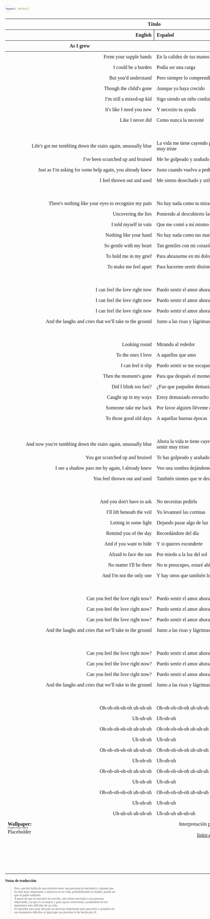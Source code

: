 ```yaml
---
layout: default
---
```

<!-- VARIABLES -->
<script>
    //
    //CANCION
    var cancion = "Tristam - Can You Feel the Love";
    //
    //WALLPAPER
    var titulo = "Oficial";
    var texto = "Aquí";
    var wfuente = "";
    //
    //PISTAS
    var vocals = "";
    var instrumental = "";
    //
    //VIDEO LOSSELESS
    var videoText = "Catbox"; 
    var videoLink = "https://www.youtube.com/watch?v=Mlv3_wQhDEc";
    //
    //ARTISTA 1
    var artist = "Tristam";
    var tidal = "https://tidal.com/browse/artist/4919619";
    var spotify = "https://open.spotify.com/artist/28Ky95tmlHktB96DBUoB0g";
    var instagram = "https://www.instagram.com/itsmetristam/";
    var twitter = "https://twitter.com/TristamOfficial";
    var soundcloud = "https://soundcloud.com/tristam";
    var website = "https://www.tristam.me/";
    var facebook = "https://www.facebook.com/Theofficialtristam/";
    var youtube = "https://www.youtube.com/c/tristam";
    var reddit  = "https://www.reddit.com/r/Tristam/";
    var discord = "";
    //
    //ARTISTA 2
    var artist2 = "";
    var tidal2 = "";
    var spotify2 = "";
    var instagram2 = "";
    var twitter2 = "";
    var soundcloud2 = "";
    var website2 = "";
    var facebook2 = "";
    var youtube2 = "";
    var discord2 = "";
    //
    //ARTISTA 3
    var artist3 = "";
    var tidal3 = "";
    var spotify3 = "";
    var instagram3 = "";
    var twitter3 = "";
    var soundcloud3 = "";
    var website3 = "";
    var facebook3 = "";
    var youtube3 = "";
    var discord3 = "";
   //
</script>
<!-- ESTILOS -->

<head>
    <style>
        body {
            font-family: "Times New Roman", Times, serif;
            font-size: 62.5%;
            width: 100%;
        }
        table {
            border-collapse: collapse;
            font-size: 1rem;
            width: 120ch;
        }
        th,
        td {
            padding: 8px;
        }
        tr td:first-child {
            text-align: right;
        }
        tr td:nth-child(2) {
            text-align: left;
        }
        .titulo {
            text-align: center;
        }
        .ingles {
            text-align: right;
            width: 50%;
        }
        .espanol {
            text-align: left;
            width: 50%;
        }
        .borde-derecho {
            border-right: 1px solid black;
        }
        .mitad-tamano {
            font-size: 50%;
            display: block;
            margin-top: -2px;
            margin-bottom: 0px;
        }
        .top-align {
            vertical-align: top;
        }
        .align-left {
            text-align: left;
        }
        .mid-align {
            vertical-align: middle;
        }
        .tab {
            display: inline-block;
            margin-left: 1.5rem;
        }
    </style>
</head>
<!-- CUERPO CON LA TABLA -->

<body>
    <table>
        <tr>
            <th colspan="4" class="titulo">Título</th>
        </tr>
        <tr>
            <th colspan="2" class="ingles borde-derecho">English</th>
            <th colspan="2" class="espanol">Español</th>
        </tr>
        <!-- INICIAR AQUI LA LETRA <td colspan="2"> -->
        <tr><th colspan="2">As I grew</th><th colspan="2">Mientras crecía</th></tr></thead><tbody><tr><td colspan="2">From your supple hands</td><td colspan="2">En la calidez de tus manos</td></tr><tr><td colspan="2">I could be a burden</td><td colspan="2">Podía ser una carga</td></tr><tr><td colspan="2">But you′d understand</td><td colspan="2">Pero siempre lo comprendías</td></tr><tr><td colspan="2">Though the child's gone</td><td colspan="2">Aunque ya haya crecido</td></tr><tr><td colspan="2">I′m still a mixed-up kid</td><td colspan="2">Sigo siendo un niño confundido</td></tr><tr><td colspan="2">It's like I need you now</td><td colspan="2">Y necesito tu ayuda</td></tr><tr><td colspan="2">Like I never did</td><td colspan="2">Como nunca la necesité</td></tr><tr><td colspan="2">ㅤ</td><td colspan="2">ㅤ</td></tr><tr><td colspan="2">Life's got me tumbling down the stairs again, unusually blue</td><td colspan="2">La vida me tiene cayendo por las escaleras otra vez, haciéndome sentir muy triste</td></tr><tr><td colspan="2">I′ve been scratched up and bruised</td><td colspan="2">Me he golpeado y arañado</td></tr><tr><td colspan="2">Just as I′m asking for some help again, you already knew</td><td colspan="2">Justo cuando vuelvo a pedir ayuda, tú ya sabías que...</td></tr><tr><td colspan="2">I feel thrown out and used</td><td colspan="2">Me siento desechado y utilizado</td></tr><tr><td colspan="2">ㅤ</td><td colspan="2">ㅤ</td></tr><tr><td colspan="2">There's nothing like your eyes to recognize my pain</td><td colspan="2">No hay nada como tu mirada para reconocer mi dolor</td></tr><tr><td colspan="2">Uncovering the lies</td><td colspan="2">Poniendo al descubierto las mentiras</td></tr><tr><td colspan="2">I told myself in vain</td><td colspan="2">Que me conté a mí mismo en vano</td></tr><tr><td colspan="2">Nothing like your hand</td><td colspan="2">No hay nada como tus manos</td></tr><tr><td colspan="2">So gentle with my heart</td><td colspan="2">Tan gentiles con mi corazón</td></tr><tr><td colspan="2">To hold me in my grief</td><td colspan="2">Para abrazarme en mi dolor</td></tr><tr><td colspan="2">To make me feel apart</td><td colspan="2">Para hacerme sentir distinto</td></tr><tr><td colspan="2">ㅤ</td><td colspan="2">ㅤ</td></tr><tr><td colspan="2">I can feel thе love right now</td><td colspan="2">Puedo sentir el amor ahora mismo</td></tr><tr><td colspan="2">I can feel the love right now</td><td colspan="2">Puedo sentir el amor ahora mismo</td></tr><tr><td colspan="2">I can feel thе love right now</td><td colspan="2">Puedo sentir el amor ahora mismo</td></tr><tr><td colspan="2">And the laughs and cries that we′ll take to the ground</td><td colspan="2">Junto a las risas y lágrimas que nos acompañarán</td></tr><tr><td colspan="2">ㅤ</td><td colspan="2">ㅤ</td></tr><tr><td colspan="2">Looking round</td><td colspan="2">Mirando al rededor</td></tr><tr><td colspan="2">To the ones I love</td><td colspan="2">A aquellos que amo</td></tr><tr><td colspan="2">I can feel it slip</td><td colspan="2">Puedo sentir se me escapan</td></tr><tr><td colspan="2">Then the moment's gone</td><td colspan="2">Para que después el momento desaparezca</td></tr><tr><td colspan="2">Did I blink too fast?</td><td colspan="2">¿Fue que parpadee demasiado rápido?</td></tr><tr><td colspan="2">Caught up in my ways</td><td colspan="2">Estoy demasiado envuelto a mis asuntos</td></tr><tr><td colspan="2">Someone take me back</td><td colspan="2">Por favor alguien lléveme de vuelta</td></tr><tr><td colspan="2">To those good old days</td><td colspan="2">A aquellas buenas épocas</td></tr><tr><td colspan="2">ㅤ</td><td colspan="2">ㅤ</td></tr><tr><td colspan="2">And now you′re tumbling down the stairs again, unusually blue</td><td colspan="2">Ahora la vida te tiene cayendo por las escaleras otra vez, haciéndote sentir muy triste</td></tr><tr><td colspan="2">You got scratched up and bruised</td><td colspan="2">Te has golpeado y arañado</td></tr><tr><td colspan="2">I see a shadow pass me by again, I already knew</td><td colspan="2">Veo una sombra dejándome atrás de nuevo, ya lo sabía</td></tr><tr><td colspan="2">You feel thrown out and used</td><td colspan="2">También sientes que te desecharon y utilizaron</td></tr><tr><td colspan="2">ㅤ</td><td colspan="2">ㅤ</td></tr><tr><td colspan="2">And you don't have to ask</td><td colspan="2">No necesitas pedirlo</td></tr><tr><td colspan="2">I′ll lift beneath the veil</td><td colspan="2">Yo levantaré las cortinas</td></tr><tr><td colspan="2">Letting in some light</td><td colspan="2">Dejando pasar algo de luz</td></tr><tr><td colspan="2">Remind you of the day</td><td colspan="2">Recordándote del día</td></tr><tr><td colspan="2">And if you want to hide</td><td colspan="2">Y si quieres esconderte</td></tr><tr><td colspan="2">Afraid to face the sun</td><td colspan="2">Por miedo a la luz del sol</td></tr><tr><td colspan="2">No matter I'll be there</td><td colspan="2">No te preocupes, estaré ahí contigo</td></tr><tr><td colspan="2">And I'm not the only one</td><td colspan="2">Y hay otros que también lo harán</td></tr><tr><td colspan="2">ㅤ</td><td colspan="2">ㅤ</td></tr><tr><td colspan="2">Can you feel the love right now?</td><td colspan="2">Puedo sentir el amor ahora mismo</td></tr><tr><td colspan="2">Can you feel the love right now?</td><td colspan="2">Puedo sentir el amor ahora mismo</td></tr><tr><td colspan="2">Can you feel the love right now?</td><td colspan="2">Puedo sentir el amor ahora mismo</td></tr><tr><td colspan="2">And the laughs and cries that we′ll take to the ground</td><td colspan="2">Junto a las risas y lágrimas que nos acompañarán<br></td></tr><tr><td colspan="2">ㅤ</td><td colspan="2">ㅤ</td></tr><tr><td colspan="2">Can you feel the love right now?</td><td colspan="2">Puedo sentir el amor ahora mismo</td></tr><tr><td colspan="2">Can you feel the love right now?</td><td colspan="2">Puedo sentir el amor ahora mismo</td></tr><tr><td colspan="2">Can you feel the love right now?</td><td colspan="2">Puedo sentir el amor ahora mismo</td></tr><tr><td colspan="2">And the laughs and cries that we′ll take to the ground</td><td colspan="2">Junto a las risas y lágrimas que nos acompañarán</td></tr><tr><td colspan="2">ㅤ</td><td colspan="2">ㅤ</td></tr><tr><td colspan="2">Oh-oh-oh-oh-oh uh-uh-uh</td><td colspan="2">Oh-oh-oh-oh-oh uh-uh-uh</td></tr><tr><td colspan="2">Uh-uh-uh</td><td colspan="2">Uh-uh-uh</td></tr><tr><td colspan="2">Oh-oh-oh-oh-oh uh-uh-uh</td><td colspan="2">Oh-oh-oh-oh-oh uh-uh-uh</td></tr><tr><td colspan="2">Uh-uh-uh</td><td colspan="2">Uh-uh-uh</td></tr><tr><td colspan="2">Oh-oh-oh-oh-oh uh-uh-uh</td><td colspan="2">Oh-oh-oh-oh-oh uh-uh-uh</td></tr><tr><td colspan="2">Uh-uh-uh</td><td colspan="2">Uh-uh-uh</td></tr><tr><td colspan="2">Oh-oh-oh-oh-oh uh-uh-uh</td><td colspan="2">Oh-oh-oh-oh-oh uh-uh-uh</td></tr><tr><td colspan="2">Uh-uh-uh</td><td colspan="2">Uh-uh-uh</td></tr><tr><td colspan="2">Oh-oh-oh-oh-oh uh-uh-uh</td><td colspan="2">Oh-oh-oh-oh-oh uh-uh-uh</td></tr><tr><td colspan="2">Uh-uh-uh</td><td colspan="2">Uh-uh-uh</td></tr><tr><td colspan="2">Uh-uh-uh uh-uh-uh</td><td colspan="2">Uh-uh-uh uh-uh-uh</td></tr>
        <!-- FINAL DE LA LETRA <td colspan="2"> -->
        <tr>
            <td class="top-align align-left" style="text-align: left;"><span id="spanWallpaper"><b>Wallpaper:</b><span class="mitad-tamano">(Usado
                        en mi
                        video)</span><span id="FuenteW1">Placeholder</span></span>
            </td>
            <td class="top-align" style="text-align: left;"><span id="UrlsArtista1"></span></td>
            <td class="top-align" style="text-align: right;">Interpretación por: <b>Argel H</b><br>Redes:<br><a
                    href="https://linktr.ee/iamargelh" target="_blank">linktr.ee/iamargelh</a></td>
            <td class="top-align align-left" width="140ch"><img src="https://i.imgur.com/RQLfOkU.gif" width="80ch"><br><img src="https://i.imgur.com/C9e5Y6D.png" width="80ch" style="box-shadow: inset 0 0 0 1000px rgb(0, 0, 0);"></td>
        </tr>
    </table>
    <!-- INFIERNO DE LOS SCIRPT -->
    <script>
        var tituloc = document.querySelector(".titulo");
        tituloc.textContent = cancion;
        tituloc.style.textAlign = "center";
        document.title = "(ArgelH-Subs) " + cancion;
        var fuenteW1 = document.getElementById("FuenteW1");
        fuenteW1.innerHTML = titulo + ": ";
        var enlace = document.createElement("a");
        var link = document.querySelector("link[rel~='icon']");
        link = document.createElement("link");
        link.rel = "icon";
        document.head.appendChild(link);
        link.href = "https://i.imgur.com/yDkaBI1.png";
        if (wfuente) {
            enlace.href = wfuente;
            enlace.target = "_blank";
        }
        enlace.textContent = texto;
        enlace.style.fontStyle = "italic";
        fuenteW1.appendChild(enlace);
        if (vocals || instrumental) {
            var spanWallpaper = document.getElementById("spanWallpaper");
            spanWallpaper.appendChild(document.createElement("br"));
            var audiosSpan = document.createElement("span");
            audiosSpan.innerHTML = "<strong>Audios:</strong>";
            spanWallpaper.parentNode.insertBefore(audiosSpan, spanWallpaper.nextSibling);
            var extractedText = document.createElement("span");
            extractedText.textContent = "(Extraídos de la canción)";
            extractedText.style.fontSize = "50%";
            extractedText.style.display = "block";
            extractedText.style.marginTop = "-2px";
            extractedText.style.marginBottom = "0px";
            audiosSpan.appendChild(extractedText);
            if (vocals) {
                var vocalsLink = document.createElement("a");
                vocalsLink.href = vocals;
                vocalsLink.target = "_blank";
                vocalsLink.textContent = "Acapella";
                audiosSpan.appendChild(vocalsLink);
                audiosSpan.appendChild(document.createElement("br"));
            }
            if (instrumental) {
                var instrumentalLink = document.createElement("a");
                instrumentalLink.href = instrumental;
                instrumentalLink.target = "_blank";
                instrumentalLink.textContent = "Instrumental";
                audiosSpan.appendChild(instrumentalLink);
            }
        }
    </script>
    <script>
        var celdaUrlsArtista1 = document.getElementById("UrlsArtista1");
        var artistName = document.createElement("strong");
        artistName.textContent = artist + ":";
        celdaUrlsArtista1.appendChild(artistName);
        celdaUrlsArtista1.appendChild(document.createElement("br")); // AÑADE UN SALTO DE LINEA DESPUES DEL ARTISTA
        if (tidal) {
            var enlaceTidal = document.createElement("a");
            enlaceTidal.href = tidal;
            enlaceTidal.target = "_blank";
            enlaceTidal.textContent = "Tidal";
            celdaUrlsArtista1.appendChild(enlaceTidal);
            celdaUrlsArtista1.appendChild(document.createElement("br"));
        }
        if (spotify) {
            var UrlsArtista1potify = document.createElement("a");
            UrlsArtista1potify.href = spotify;
            UrlsArtista1potify.target = "_blank";
            UrlsArtista1potify.textContent = "Spotify";
            celdaUrlsArtista1.appendChild(UrlsArtista1potify);
            celdaUrlsArtista1.appendChild(document.createElement("br"));
        }
        if (soundcloud) {
            var UrlsArtista1oundCloud = document.createElement("a");
            UrlsArtista1oundCloud.href = soundcloud;
            UrlsArtista1oundCloud.target = "_blank";
            UrlsArtista1oundCloud.textContent = "SoundCloud";
            celdaUrlsArtista1.appendChild(UrlsArtista1oundCloud);
            celdaUrlsArtista1.appendChild(document.createElement("br"));
        }
        if (youtube) {
            var enlaceYouTube = document.createElement("a");
            enlaceYouTube.href = youtube;
            enlaceYouTube.target = "_blank";
            enlaceYouTube.textContent = "YouTube";
            celdaUrlsArtista1.appendChild(enlaceYouTube);
            celdaUrlsArtista1.appendChild(document.createElement("br"));
        }
        if (website) {
            var enlaceWebsite = document.createElement("a");
            enlaceWebsite.href = website;
            enlaceWebsite.target = "_blank";
            enlaceWebsite.textContent = "Website";
            celdaUrlsArtista1.appendChild(enlaceWebsite);
            celdaUrlsArtista1.appendChild(document.createElement("br"));
        }
        if (discord) {
            var enlacereddit = document.createElement("a");
            enlacereddit.href = reddit;
            enlacereddit.target = "_blank";
            enlacereddit.textContent = "Reddit";
            celdaUrlsArtista1.appendChild(enlacereddit);
            celdaUrlsArtista1.appendChild(document.createElement("br"));
        }
        if (discord) {
            var enlacediscord = document.createElement("a");
            enlacediscord.href = discord;
            enlacediscord.target = "_blank";
            enlacediscord.textContent = "Discord";
            celdaUrlsArtista1.appendChild(enlacediscord);
            celdaUrlsArtista1.appendChild(document.createElement("br"));
        }
        if (instagram) {
            var enlaceInstagram = document.createElement("a");
            enlaceInstagram.href = instagram;
            enlaceInstagram.target = "_blank";
            enlaceInstagram.textContent = "Instagram";
            celdaUrlsArtista1.appendChild(enlaceInstagram);
            celdaUrlsArtista1.appendChild(document.createElement("br"));
        }
        if (facebook) {
            var enlaceFacebook = document.createElement("a");
            enlaceFacebook.href = facebook;
            enlaceFacebook.target = "_blank";
            enlaceFacebook.textContent = "Facebook";
            celdaUrlsArtista1.appendChild(enlaceFacebook);
            celdaUrlsArtista1.appendChild(document.createElement("br"));
        }
        if (twitter) {
            var enlacetwitter = document.createElement("a");
            enlacetwitter.href = twitter;
            enlacetwitter.target = "_blank";
            enlacetwitter.textContent = "Twitter";
            celdaUrlsArtista1.appendChild(enlacetwitter);
        }
    </script>
    <script>
        if (artist2) {
            var celdaUrlsArtista1 = document.getElementById("UrlsArtista1");
            celdaUrlsArtista1.appendChild(document.createElement("br"));
            celdaUrlsArtista1.appendChild(document.createElement("br"));
            var celdaUrlsArtista2 = document.createElement("span");
            celdaUrlsArtista2.id = "UrlsArtista2";
            celdaUrlsArtista1.parentNode.insertBefore(celdaUrlsArtista2, celdaUrlsArtista1.nextSibling);
            var artistName2 = document.createElement("strong");
            artistName2.textContent = artist2 + ":";
            celdaUrlsArtista2.appendChild(artistName2);
            celdaUrlsArtista2.appendChild(document.createElement("br"));
            if (tidal2) {
                var enlaceTidal = document.createElement("a");
                enlaceTidal.href = tidal2;
                enlaceTidal.target = "_blank";
                enlaceTidal.textContent = "Tidal";
                celdaUrlsArtista2.appendChild(enlaceTidal);
                celdaUrlsArtista2.appendChild(document.createElement("br"));
            }
            if (spotify2) {
                var UrlsArtista1potify = document.createElement("a");
                UrlsArtista1potify.href = spotify2;
                UrlsArtista1potify.target = "_blank";
                UrlsArtista1potify.textContent = "Spotify";
                celdaUrlsArtista2.appendChild(UrlsArtista1potify);
                celdaUrlsArtista2.appendChild(document.createElement("br"));
            }
            if (soundcloud2) {
                var UrlsArtista1oundCloud = document.createElement("a");
                UrlsArtista1oundCloud.href = soundcloud2;
                UrlsArtista1oundCloud.target = "_blank";
                UrlsArtista1oundCloud.textContent = "SoundCloud";
                celdaUrlsArtista2.appendChild(UrlsArtista1oundCloud);
                celdaUrlsArtista2.appendChild(document.createElement("br"));
            }
            if (youtube2) {
                var enlaceYouTube = document.createElement("a");
                enlaceYouTube.href = youtube2;
                enlaceYouTube.target = "_blank";
                enlaceYouTube.textContent = "YouTube";
                celdaUrlsArtista2.appendChild(enlaceYouTube);
                celdaUrlsArtista2.appendChild(document.createElement("br"));
            }
            if (website2) {
                var enlaceWebsite = document.createElement("a");
                enlaceWebsite.href = website;
                enlaceWebsite.target = "_blank";
                enlaceWebsite.textContent = "Website";
                celdaUrlsArtista2.appendChild(enlaceWebsite);
                celdaUrlsArtista2.appendChild(document.createElement("br"));
            }
            if (discord2) {
                var enlacediscord = document.createElement("a");
                enlacediscord.href = discord2;
                enlacediscord.target = "_blank";
                enlacediscord.textContent = "Discord";
                celdaUrlsArtista2.appendChild(enlacediscord);
                celdaUrlsArtista2.appendChild(document.createElement("br"));
            }
            if (instagram) {
                var enlaceInstagram = document.createElement("a");
                enlaceInstagram.href = instagram;
                enlaceInstagram.target = "_blank";
                enlaceInstagram.textContent = "Instagram";
                celdaUrlsArtista2.appendChild(enlaceInstagram);
                celdaUrlsArtista2.appendChild(document.createElement("br"));
            }
            if (facebook2) {
                var enlaceFacebook = document.createElement("a");
                enlaceFacebook.href = facebook2;
                enlaceFacebook.target = "_blank";
                enlaceFacebook.textContent = "Facebook";
                celdaUrlsArtista2.appendChild(enlaceFacebook);
                celdaUrlsArtista2.appendChild(document.createElement("br"));
            }
            if (twitter2) {
                var enlacetwitter = document.createElement("a");
                enlacetwitter.href = twitter2;
                enlacetwitter.target = "_blank";
                enlacetwitter.textContent = "Twitter";
                celdaUrlsArtista2.appendChild(enlacetwitter);
            }
        }
    </script>
    <script>
        if (artist3) {
            var celdaUrlsArtista2 = document.getElementById("UrlsArtista2");
            celdaUrlsArtista2.appendChild(document.createElement("br"));
            celdaUrlsArtista2.appendChild(document.createElement("br"));
            var celdaUrlsArtista3 = document.createElement("span");
            celdaUrlsArtista3.id = "UrlsArtista3";
            celdaUrlsArtista2.parentNode.insertBefore(celdaUrlsArtista3, celdaUrlsArtista2.nextSibling);
            var artistName3 = document.createElement("strong");
            artistName3.textContent = artist3 + ":";
            celdaUrlsArtista3.appendChild(artistName3);
            celdaUrlsArtista3.appendChild(document.createElement("br"));
            if (tidal3) {
                var enlaceTidal = document.createElement("a");
                enlaceTidal.href = tidal3;
                enlaceTidal.target = "_blank";
                enlaceTidal.textContent = "Tidal";
                celdaUrlsArtista3.appendChild(enlaceTidal);
                celdaUrlsArtista3.appendChild(document.createElement("br"));
            }
            if (spotify3) {
                var UrlsArtista1potify = document.createElement("a");
                UrlsArtista1potify.href = spotify3;
                UrlsArtista1potify.target = "_blank";
                UrlsArtista1potify.textContent = "Spotify";
                celdaUrlsArtista3.appendChild(UrlsArtista1potify);
                celdaUrlsArtista3.appendChild(document.createElement("br"));
            }
            if (soundcloud3) {
                var UrlsArtista1oundCloud = document.createElement("a");
                UrlsArtista1oundCloud.href = soundcloud;
                UrlsArtista1oundCloud.target = "_blank";
                UrlsArtista1oundCloud.textContent = "SoundCloud";
                celdaUrlsArtista3.appendChild(UrlsArtista1oundCloud);
                celdaUrlsArtista3.appendChild(document.createElement("br"));
            }
            if (youtube) {
                var enlaceYouTube = document.createElement("a");
                enlaceYouTube.href = youtube;
                enlaceYouTube.target = "_blank";
                enlaceYouTube.textContent = "YouTube";
                celdaUrlsArtista3.appendChild(enlaceYouTube);
                celdaUrlsArtista3.appendChild(document.createElement("br"));
            }
            if (website3) {
                var enlaceWebsite = document.createElement("a");
                enlaceWebsite.href = website3;
                enlaceWebsite.target = "_blank";
                enlaceWebsite.textContent = "Website";
                celdaUrlsArtista3.appendChild(enlaceWebsite);
                celdaUrlsArtista3.appendChild(document.createElement("br"));
            }
            if (discord3) {
                var enlacediscord = document.createElement("a");
                enlacediscord.href = discord3;
                enlacediscord.target = "_blank";
                enlacediscord.textContent = "Discord";
                celdaUrlsArtista3.appendChild(enlacediscord);
                celdaUrlsArtista3.appendChild(document.createElement("br"));
            }
            if (instagram3) {
                var enlaceInstagram = document.createElement("a");
                enlaceInstagram.href = instagram3;
                enlaceInstagram.target = "_blank";
                enlaceInstagram.textContent = "Instagram";
                celdaUrlsArtista3.appendChild(enlaceInstagram);
                celdaUrlsArtista3.appendChild(document.createElement("br"));
            }
            if (facebook3) {
                var enlaceFacebook = document.createElement("a");
                enlaceFacebook.href = facebook3;
                enlaceFacebook.target = "_blank";
                enlaceFacebook.textContent = "Facebook";
                celdaUrlsArtista3.appendChild(enlaceFacebook);
                celdaUrlsArtista3.appendChild(document.createElement("br"));
            }
            if (twitter3) {
                var enlacetwitter = document.createElement("a");
                enlacetwitter.href = twitter3;
                enlacetwitter.target = "_blank";
                enlacetwitter.textContent = "Twitter";
                celdaUrlsArtista3.appendChild(enlacetwitter);
            }
        }
    </script>
    <script>
        if (videoLink) {
            var audiosSpan = document.querySelector("#spanWallpaper + span");
            if (!audiosSpan) {
                audiosSpan = document.querySelector("#spanWallpaper");
            }
            var br = document.createElement("br");
            audiosSpan.parentNode.insertBefore(br, audiosSpan.nextSibling);
            var videoSpan = document.createElement("span");
            videoSpan.innerHTML = "<strong>Video Con Mejor Calidad:</strong>";
            br.parentNode.insertBefore(videoSpan, br.nextSibling);
            videoSpan.appendChild(document.createElement("br"));
            var videoLinkElement = document.createElement("a");
            videoLinkElement.href = videoLink;
            videoLinkElement.target = "_blank";
            videoLinkElement.textContent = videoText;
            videoSpan.appendChild(videoLinkElement);
        }
    </script>
</body>

### Notas de traducción
> Esta canción habla de una relación entre una persona (el narrador) y alguien que ha sido muy importante y amorosa en su vida, probablemente la madre, puede ser que el padre también.
> <br>A pesar de que el narrador ha crecido, aún siente necesitar a esa persona importante, ya que es su mayor y gran apoyo emocional, ayudándolo en los momentos más difíciles de su vida. 
> <br>El narrador jura estar ahí para su persona importante para apoyarla y ayudarla en sus momentos difíciles al igual que esa persona lo ha hecho por él.